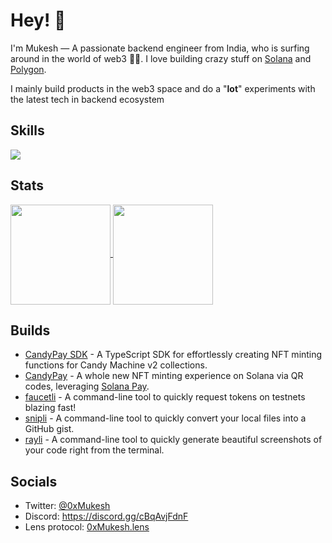 # Hey! 👋

I'm Mukesh — A passionate backend engineer from India, who is surfing around in the world of web3 🏄‍♂️. I love building crazy stuff on [Solana](https://solana.com) and [Polygon](https://polygon.technology).

I mainly build products in the web3 space and do a "**lot**" experiments with the latest tech in backend ecosystem

## Skills

<img src="https://skillicons.dev/icons?i=js,ts,nodejs,express,mongodb,prisma,postgres,redis,solidity,vscode,git" />

## Stats

<a href="https://github.com/0xMukesh">
  <img align="center" src="https://github-readme-stats.vercel.app/api?username=0xMukesh&amp;show_icons=true&amp;theme=radical" height="160"  witdh="480" />
</a>
<a href="https://github.com/0xMukesh">
  <img align="center" src="http://github-readme-streak-stats.herokuapp.com?user=0xMukesh&theme=radical" height="160" witdh="480" />
</a>

## Builds

- [CandyPay SDK](https://github.com/candypay/sdk) - A TypeScript SDK for effortlessly creating NFT minting functions for Candy Machine v2 collections.
- [CandyPay](https://candypay.fun) - A whole new NFT minting experience on Solana via QR codes, leveraging [Solana Pay](https://solanapay.com).
- [faucetli](https://github.com/buidler-hub/faucetli) - A command-line tool to quickly request tokens on testnets blazing fast!
- [snipli](https://github.com/buidler-hub/snipli) - A command-line tool to quickly convert your local files into a GitHub gist.
- [rayli](https://github.com/buidler-hub/rayli) - A command-line tool to quickly generate beautiful screenshots of your code right from the terminal.

## Socials

- Twitter: [@0xMukesh](https://twitter.com/0xMukesh)
- Discord: https://discord.gg/cBqAvjFdnF
- Lens protocol: [0xMukesh.lens](https://www.lensfrens.xyz/0xmukesh.lens)

